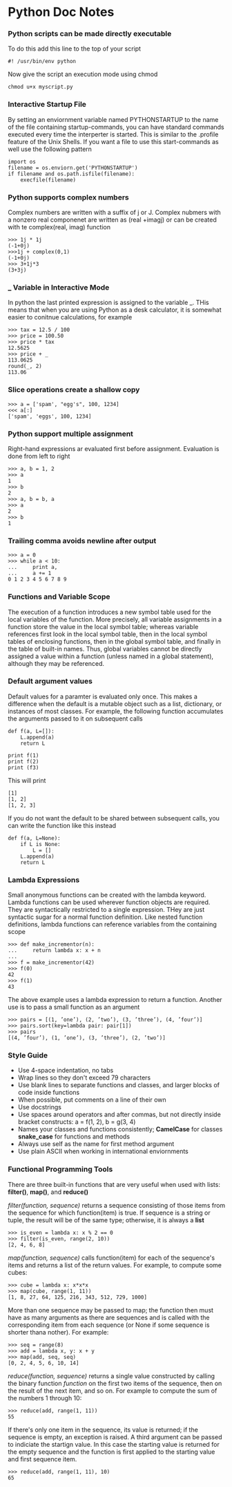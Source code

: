 # Python Doc Notes

### Python scripts can be made directly executable
To do this add this line to the top of your script
```
#! /usr/bin/env python
```
Now give the script an execution mode using chmod
```
chmod u+x myscript.py
```

### Interactive Startup File
By setting an enviornment variable named PYTHONSTARTUP to the name of the file containing startup-commands, you can have standard commands executed every time the interperter is started. This is similar to the .profile feature of the Unix Shells. If you want a file to use this start-commands as well use the following pattern
```
import os
filename = os.enviorn.get('PYTHONSTARTUP')
if filename and os.path.isfile(filename):
    execfile(filename)
```

### Python supports complex numbers
Complex numbers are written with a suffix of j or J. Complex nubmers with a nonzero real componenet are written as (real +imagj) or can be created with te complex(real, imag) function
```
>>> 1j * 1j
(-1+0j)
>>>1j + complex(0,1)
(-1+0j)
>>> 3+1j*3
(3+3j)
```

### _ Variable in Interactive Mode
In python the last printed expression is assigned to the variable _. THis means that when you are using Python as a desk calculator, it is somewhat easier to conitnue calculations, for example
```
>>> tax = 12.5 / 100
>>> price = 100.50
>>> price * tax
12.5625
>>> price + _
113.0625
round(_, 2)
113.06
```

### Slice operations create a shallow copy
```
>>> a = ['spam', "egg's", 100, 1234]
<<< a[:]
['spam', 'eggs', 100, 1234]
```

### Python support multiple assignment
Right-hand expressions ar evaluated first before assignment. Evaluation is done from left to right
```
>>> a, b = 1, 2
>>> a
1
>>> b
2
>>> a, b = b, a
>>> a
2
>>> b
1
```

### Trailing comma avoids newline after output
```
>>> a = 0
>>> while a < 10:
...     print a,
...     a += 1
0 1 2 3 4 5 6 7 8 9
```

### Functions and Variable Scope
The execution of a function introduces a new symbol table used for the local variables of the function. More precisely, all variable assignments in a function store the value in the local symbol table; whereas variable references first look in the local symbol table, then in the local symbol tables of enclosing functions, then in the global symbol table, and finally in the table of built-in names. Thus, global variables cannot be directly assigned a value within a function (unless named in a global statement), although they may be referenced.

### Default argument values
Default values for a paramter is evaluated only once. This makes a difference when the default is a mutable object such as a list, dictionary, or instances of most classes. For example, the following function accumulates the arguments passed to it on subsequent calls
```
def f(a, L=[]):
    L.append(a)
    return L

print f(1)
print f(2)
print (f3)
```
This will print
```
[1]
[1, 2]
[1, 2, 3]
```

If you do not want the default to be shared between subsequent calls, you can write the function like this instead
```
def f(a, L=None):
    if L is None:
        L = []
    L.append(a)
    return L
```

### Lambda Expressions
Small anonymous functions can be created with the lambda keyword. Lambda functions can be used wherever function objects are required. They are syntactically restricted to a single expression. THey are just syntactic sugar for a normal function definition. Like nested function definitions, lambda functions can reference variables from the containing scope
```
>>> def make_incrementor(n):
...     return lambda x: x + n
...
>>> f = make_incrementor(42)
>>> f(0)
42
>>> f(1)
43
```

The above example uses a lambda expression to return a function. Another use is to pass a small function as an argument
```
>>> pairs = [(1, ’one’), (2, ’two’), (3, ’three’), (4, ’four’)]
>>> pairs.sort(key=lambda pair: pair[1])
>>> pairs
[(4, ’four’), (1, ’one’), (3, ’three’), (2, ’two’)]
```

### Style Guide
* Use 4-space indentation, no tabs
* Wrap lines so they don't exceed 79 characters
* Use blank lines to separate functions and classes,
  and larger blocks of code inside functions
* When possible, put comments on a line of their own
* Use docstrings
* Use spaces around operators and after commas, but not directly inside
  bracket constructs: a = f(1, 2), b = g(3, 4)
* Names your classes and functions consistently;
  **CamelCase** for classes
  **snake_case** for functions and methods
* Always use self as the name for first method argument
* Use plain ASCII when working in international enviornments

### Functional Programming Tools
There are three built-in functions that are very useful when used with lists: **filter()**, **map()**, and **reduce()**

*filter(function, sequence)* returns a sequence consisting of those items from the sequence for which function(item) is true. If sequence is a string or tuple, the result will be of the same type; otherwise, it is always a **list**
```
>>> is_even = lambda x: x % 2 == 0
>>> filter(is_even, range(2, 10))
[2, 4, 6, 8]
```

*map(function, sequence)* calls function(item) for each of the sequence's items and returns a list of the return values. For example, to compute some cubes:
```
>>> cube = lambda x: x*x*x
>>> map(cube, range(1, 11))
[1, 8, 27, 64, 125, 216, 343, 512, 729, 1000]
```

More than one sequence may be passed to map; the function then must have as many arguments as there are sequences and is called with the corresponding item from each sequence (or None if some sequence is shorter thana nother). For example:
```
>>> seq = range(8)
>>> add = lambda x, y: x + y
>>> map(add, seq, seq)
[0, 2, 4, 5, 6, 10, 14]
```

*reduce(function, sequence)* returns a single value constructed by calling the binary function *function* on the first two items of the sequence, then on the result of the next item, and so on. For example to compute the sum of the numbers 1 through 10:
```
>>> reduce(add, range(1, 11))
55
```

If there's only one item in the sequence, its value is returned; if the sequence is empty, an exception is raised. A third argument can be passed to indiciate the startign value. In this case the starting value is returned for the empty sequence and the function is first applied to the starting value and first sequence item.
```
>>> reduce(add, range(1, 11), 10)
65
```
